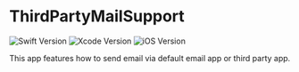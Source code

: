 # ThirdPartyMailSupport
![Swift Version](https://img.shields.io/badge/Swift-5-orange.svg)
![Xcode Version](https://img.shields.io/badge/Xcode-12.4-lightgrey.svg)
![iOS Version](https://img.shields.io/badge/iOS-14.4%2B-brightgreen.svg)

This app features how to send email via default email app or third party app.
